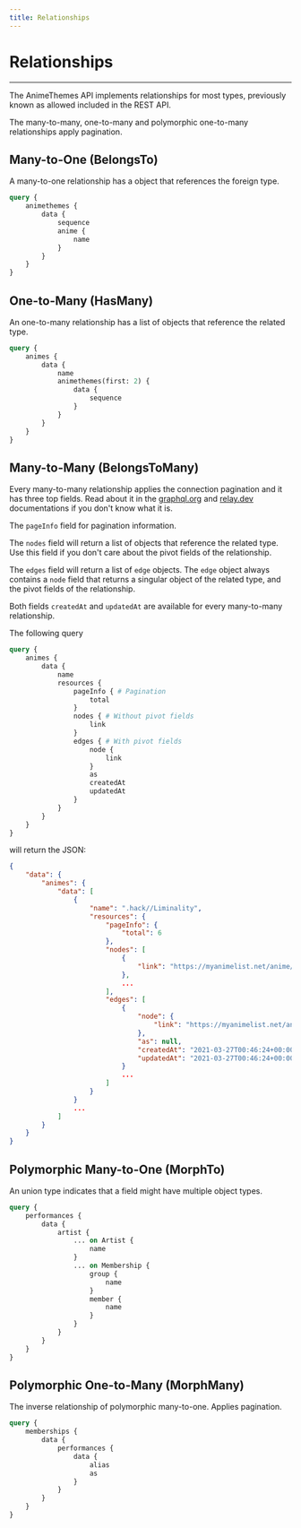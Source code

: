 ```yaml
---
title: Relationships
---
```


# Relationships

---

The AnimeThemes API implements relationships for most types, previously known as allowed included in the REST API.

The many-to-many, one-to-many and polymorphic one-to-many relationships apply pagination.

## Many-to-One (BelongsTo)

A many-to-one relationship has a object that references the foreign type.

```graphql
query {
    animethemes {
        data {
            sequence
            anime {
                name
            }
        }
    }
}
```

## One-to-Many (HasMany)

An one-to-many relationship has a list of objects that reference the related type.

```graphql
query {
    animes {
        data {
            name
            animethemes(first: 2) {
                data {
                    sequence
                }
            }
        }
    }
}
```

## Many-to-Many (BelongsToMany)

Every many-to-many relationship applies the connection pagination and it has three top fields.
Read about it in the [graphql.org](https://graphql.org/learn/pagination/#pagination-and-edges)
and [relay.dev](https://relay.dev/graphql/connections.htm) documentations if you don't know what it is.

The `pageInfo` field for pagination information.

The `nodes` field will return a list of objects that reference the related type.
Use this field if you don't care about the pivot fields of the relationship.

The `edges` field will return a list of `edge` objects.
The `edge` object always contains a `node` field that returns a singular object of the related type,
and the pivot fields of the relationship.

Both fields `createdAt` and `updatedAt` are available for every many-to-many relationship.

The following query
```graphql
query {
    animes {
        data {
            name
            resources {
                pageInfo { # Pagination
                    total
                }
                nodes { # Without pivot fields
                    link
                }
                edges { # With pivot fields
                    node {
                        link
                    }
                    as
                    createdAt
                    updatedAt
                }
            }
        }
    }
}
```
will return the JSON:
```json
{
    "data": {
        "animes": {
            "data": [
                {
                    "name": ".hack//Liminality",
                    "resources": {
                        "pageInfo": {
                            "total": 6
                        },
                        "nodes": [
                            {
                                "link": "https://myanimelist.net/anime/299"
                            },
                            ...
                        ],
                        "edges": [
                            {
                                "node": {
                                    "link": "https://myanimelist.net/anime/299"
                                },
                                "as": null,
                                "createdAt": "2021-03-27T00:46:24+00:00",
                                "updatedAt": "2021-03-27T00:46:24+00:00"
                            }
                            ...
                        ]
                    }
                }
                ...
            ]
        }
    }
}
```

## Polymorphic Many-to-One (MorphTo)

An union type indicates that a field might have multiple object types.

```graphql
query {
    performances {
        data {
            artist {
                ... on Artist {
                    name
                }
                ... on Membership {
                    group {
                        name
                    }
                    member {
                        name
                    }
                }
            }
        }
    }
}
```

## Polymorphic One-to-Many (MorphMany)

The inverse relationship of polymorphic many-to-one. Applies pagination.

```graphql
query {
    memberships {
        data {
            performances {
                data {
                    alias
                    as
                }
            }
        }
    }
}
```
